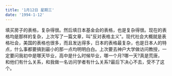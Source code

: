 ```yaml
---
title: '1月12日 星期三'
date: '1994-1-12'
---
```

填买房子的表格，复杂得很。然后填日本基金会的表格，也是复杂得很。现在的表格均是那样的复杂，上次写了一篇文章，叫"反对表格主义"。现代社会大概就是表格社会，美国的表格也很多，而且发达得多，日本的表格最复杂，也是日本人的特点，什么事都要搞到最小的那一点均明明白白。上次要去神户大学做访问教授，一定要问我初中是哪天毕业，高中是什么时候毕业，哪一个月?哪一天?真是荒唐，和他们有什么关系，和我做一名访问学者有什么关系?最后下决心不去，受不了这个。